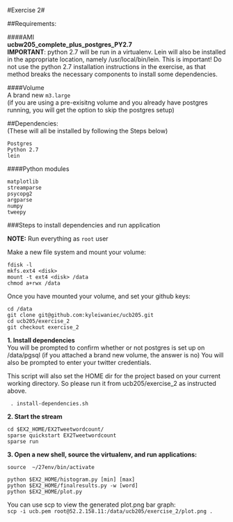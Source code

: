 #Exercise 2#


##Requirements:

####AMI   
__ucbw205_complete_plus_postgres_PY2.7__    
__IMPORTANT__: python 2.7 will be run in a virtualenv. Lein will also be installed in the appropriate location, namely /usr/local/bin/lein. This is important! Do not use the python 2.7 installation instructions in the exercise, as that method breaks the necessary components to install some dependencies.   

####Volume   
A brand new `m3.large`   
(if you are using a pre-exisitng volume and you already have postgres running, you will get the option to skip the postgres setup)

##Dependencies:   
(These will all be installed by following the Steps below)
```
Postgres
Python 2.7
lein
```
####Python modules
```
matplotlib
streamparse
psycopg2
argparse
numpy
tweepy
```

###Steps to install dependencies and run application

__NOTE:__ Run everything as `root` user    

Make a new file system and mount your volume:

```
fdisk -l
mkfs.ext4 <disk>
mount -t ext4 <disk> /data
chmod a+rwx /data
```


Once you have mounted your volume, and set your github keys:   
```
cd /data
git clone git@github.com:kyleiwaniec/ucb205.git
cd ucb205/exercise_2
git checkout exercise_2
```

__1. Install dependencies__    
You will be prompted to confirm whether or not postgres is set up on /data/pgsql (if you attached a brand new volume, the answer is no)   You will also be prompted to enter your twitter credentials.

This script will also set the HOME dir for the project based on your current working directory. So please run it from ucb205/exercise_2 as instructed above.

`
. install-dependencies.sh`


__2. Start the stream__
```
cd $EX2_HOME/EX2Tweetwordcount/
sparse quickstart EX2Tweetwordcount
sparse run
```

__3. Open a new shell, source the virtualenv, and run applications:__
```
source  ~/27env/bin/activate   

python $EX2_HOME/histogram.py [min] [max]
python $EX2_HOME/finalresults.py -w [word]
python $EX2_HOME/plot.py

```

You can use scp to view the generated plot.png bar graph:   
`scp -i ucb.pem root@52.2.158.11:/data/ucb205/exercise_2/plot.png .`



